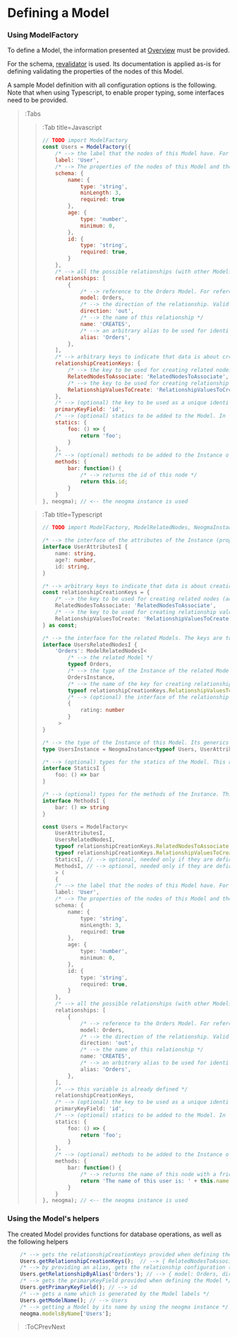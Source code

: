# Defining a Model

### Using ModelFactory
To define a Model, the information presented at [Overview](./Overview) must be provided.

For the schema, [revalidator](https://github.com/flatiron/revalidator) is used. Its documentation is applied as-is for defining validating the properties of the nodes of this Model.

A sample Model definition with all configuration options is the following. Note that when using Typescript, to enable proper typing, some interfaces need to be provided.

> :Tabs
> > :Tab title=Javascript
> > ```js
> > // TODO import ModelFactory
> > const Users = ModelFactory({
> >     /* --> the label that the nodes of this Model have. For multiple nodes, an array can be provided like ['User', 'New'] */
> >     label: 'User',
> >     /* --> The properties of the nodes of this Model and the validation for them. This follows the revalidator schema configuration */
> >     schema: {
> >         name: {
> >             type: 'string',
> >             minLength: 3,
> >             required: true
> >         },
> >         age: {
> >             type: 'number',
> >             minimum: 0,
> >         },
> >         id: {
> >             type: 'string',
> >             required: true,
> >         }
> >     },
> >     /* --> all the possible relationships (with other Models or itself), for relationship-related functions to work properly */
> >     relationships: [
> >         {
> >             /* --> reference to the Orders Model. For reference to this model, the value 'self' can be used */
> >             model: Orders,
> >             /* --> the direction of the relationship. Valid values are 'in' | 'out' | 'none' */
> >             direction: 'out',
> >             /* --> the name of this relationship */
> >             name: 'CREATES',
> >             /* --> an arbitrary alias to be used for identifying this relationship when using the relationship-related functions */
> >             alias: 'Orders',
> >         },
> >     ],
> >     /* --> arbitrary keys to indicate that data is about creating related nodes or relationship values. More information can be found on the Create functions */
> >     relationshipCreationKeys: {
> >         /* --> the key to be used for creating related nodes (and automatically associating with them) */
> >         RelatedNodesToAssociate: 'RelatedNodesToAssociate',
> >         /* --> the key to be used for creating relationship values (adding properties to relationships) */
> >         RelationshipValuesToCreate: 'RelationshipValuesToCreate',
> >     },
> >     /* --> (optional) the key to be used as a unique identifier, which enables some Instance methods */
> >     primaryKeyField: 'id',
> >     /* --> (optional) statics to be added to the Model. In this example, can be called using `Users.foo()` */
> >     statics: {
> >         foo: () => {
> >             return 'foo';
> >         }
> >     },
> >     /* --> (optional) methods to be added to the Instance of this Model. In this example, they can be called on a Users Instance using `user.bar()` */
> >     methods: {
> >         bar: function() {
> >             /* --> returns the id of this node */
> >             return this.id;
> >         }
> >     }
> > }, neogma); // <-- the neogma instance is used
> > ```
>
> > :Tab title=Typescript
> > ```ts
> > // TODO import ModelFactory, ModelRelatedNodes, NeogmaInstance
> > 
> > /* --> the interface of the attributes of the Instance (properties of the node). They match the schema definition */
> > interface UserAttributesI {
> >     name: string,
> >     age?: number,
> >     id: string,
> > }
> >
> > /* --> arbitrary keys to indicate that data is about creating related nodes or relationship values. More information can be found on the Create functions */
> > const relationshipCreationKeys = {
> >     /* --> the key to be used for creating related nodes (and automatically associating with them) */
> >     RelatedNodesToAssociate: 'RelatedNodesToAssociate',
> >     /* --> the key to be used for creating relationship values (adding properties to relationships) */
> >     RelationshipValuesToCreate: 'RelationshipValuesToCreate',
> > } as const;
> > 
> > /* --> the interface for the related Models. The keys are the arbitrary aliases of the relationships */
> > interface UsersRelatedNodesI {
> >     'Orders': ModelRelatedNodesI<
> >         /* --> the related Model */
> >         typeof Orders,
> >         /* --> the type of the Instance of the related Model. It should have a definition to correspond to `UsersInstance`, as defined below */
> >         OrdersInstance,
> >         /* --> the name of the key for creating relationship values. It should match the one defined above, like this: */
> >         typeof relationshipCreationKeys.RelationshipValuesToCreate,
> >         /* --> (optional) the interface of the relationship values */
> >         {
> >             rating: number
> >         }
> >      >
> > }
> >
> > /* --> the type of the Instance of this Model. Its generics are interfaces that are defined in this file */
> > type UsersInstance = NeogmaInstance<typeof Users, UserAttributesI, UsersRelatedNodesI>;
> >
> > /* --> (optional) types for the statics of the Model. This has to be defined only if statics are used */
> > interface StaticsI {
> >     foo: () => bar
> > }
> >
> > /* --> (optional) types for the methods of the Instance. This has to be defined only if methods are used */
> > interface MethodsI {
> >     bar: () => string
> > }
> >
> > const Users = ModelFactory<
> >     UserAttributesI,
> >     UsersRelatedNodesI,
> >     typeof relationshipCreationKeys.RelatedNodesToAssociate,
> >     typeof relationshipCreationKeys.RelationshipValuesToCreate,
> >     StaticsI, // --> optional, needed only if they are defined
> >     MethodsI, // --> optional, needed only if they are defined
> >     > (
> >     {
> >     /* --> the label that the nodes of this Model have. For multiple nodes, an array can be provided like ['User', 'New'] */
> >     label: 'User',
> >     /* --> The properties of the nodes of this Model and the validation for them. This follows the revalidator schema configuration */
> >     schema: {
> >         name: {
> >             type: 'string',
> >             minLength: 3,
> >             required: true
> >         },
> >         age: {
> >             type: 'number',
> >             minimum: 0,
> >         },
> >         id: {
> >             type: 'string',
> >             required: true,
> >         }
> >     },
> >     /* --> all the possible relationships (with other Models or itself), for relationship-related functions to work properly */
> >     relationships: [
> >         {
> >             /* --> reference to the Orders Model. For reference to this model, the value 'self' can be used */
> >             model: Orders,
> >             /* --> the direction of the relationship. Valid values are 'in' | 'out' | 'none' */
> >             direction: 'out',
> >             /* --> the name of this relationship */
> >             name: 'CREATES',
> >             /* --> an arbitrary alias to be used for identifying this relationship when using the relationship-related functions */
> >             alias: 'Orders',
> >         },
> >     ],
> >     /* --> this variable is already defined */
> >     relationshipCreationKeys,
> >     /* --> (optional) the key to be used as a unique identifier, which enables some Instance methods */
> >     primaryKeyField: 'id',
> >     /* --> (optional) statics to be added to the Model. In this example, can be called using `Users.foo()` */
> >     statics: {
> >         foo: () => {
> >             return 'foo';
> >         }
> >     },
> >     /* --> (optional) methods to be added to the Instance of this Model. In this example, they can be called on a Users Instance using `user.bar()` */
> >     methods: {
> >         bar: function() {
> >             /* --> returns the name of this node with a friendly text */
> >             return 'The name of this user is: ' + this.name;
> >         }
> >     }
> > }, neogma); // <-- the neogma instance is used
> > ```

### Using the Model's helpers
The created Model provides functions for database operations, as well as the following helpers
```js
    /* --> gets the relationshipCreationKeys provided when defining the Model */
    Users.getRelationshipCreationKeys();  // --> { RelatedNodesToAssociate: 'RelatedNodesToAssociate', RelationshipValuesToCreate: 'RelationshipValuesToCreate' }
    /* --> by providing an alias, gets the relationship configuration (model, direction, name) */
    Users.getRelationshipByAlias('Orders'); // --> { model: Orders, direction: 'out', name: 'CREATES' }
    /* --> gets the primaryKeyField provided when defining the Model */
    Users.getPrimaryKeyField(); // --> id
    /* --> gets a name which is generated by the Model labels */
    Users.getModelName(); // --> Users
    /* --> getting a Model by its name by using the neogma instance */
    neogma.modelsByName['Users'];
```

> :ToCPrevNext
